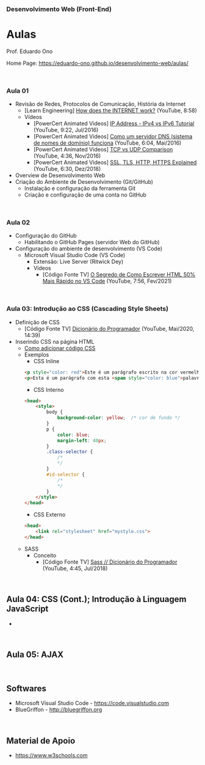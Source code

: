 ### Desenvolvimento Web (Front-End)

# Aulas

Prof. Eduardo Ono

Home Page: https://eduardo-ono.github.io/desenvolvimento-web/aulas/

<br>

### Aula 01

  * Revisão de Redes, Protocolos de Comunicação, História da Internet
    * [Learn Engineering] [How does the INTERNET work?](https://www.youtube.com/watch?v=x3c1ih2NJEg) (YouTube, 8:58)
    * Vídeos
      * [PowerCert Animated Videos] [IP Address - IPv4 vs IPv6 Tutorial](https://www.youtube.com/watch?v=ThdO9beHhpA) (YouTube, 9:22, Jul/2016)
      * [PowerCert Animated Videos] [Como um servidor DNS (sistema de nomes de domínio) funciona](https://www.youtube.com/watch?v=mpQZVYPuDGU) (YouTube, 6:04, Mai/2016)
      * [PowerCert Animated Videos] [TCP vs UDP Comparison](https://www.youtube.com/watch?v=uwoD5YsGACg) (YouTube, 4:36, Nov/2016)
      * [PowerCert Animated Videos] [SSL, TLS, HTTP, HTTPS Explained](https://www.youtube.com/watch?v=hExRDVZHhig) (YouTube, 6:30, Dez/2018)
  * Overview de Desenvolvimento Web
  * Criação do Ambiente de Desenvolvimento (Git/GitHub)
    * Instalação e configuração da ferramenta Git
    * Criação e configuração de uma conta no GitHub

<br>

### Aula 02

  * Configuração do GitHub
    * Habilitando o GitHub Pages (servidor Web do GitHub)
  * Configuração do ambiente de desenvolvimento (VS Code)
    * Microsoft Visual Studio Code (VS Code)
      * Extensão: Live Server (Ritwick Dey)
      * Vídeos
        * [Código Fonte TV] [O Segredo de Como Escrever HTML 50% Mais Rápido no VS Code](https://www.youtube.com/watch?v=8jLfTDn3_TM) (YouTube, 7:56, Fev/2021)


<br>

### Aula 03: Introdução ao CSS (Cascading Style Sheets)

* Definição de CSS
    * [Código Fonte TV] [Dicionário do Programador](https://www.youtube.com/watch?v=229xfk3EEM8) (YouTube, Mai/2020, 14:39)
* Inserindo CSS na página HTML
    * <a href="https://www.w3schools.com/css/css_howto.asp" target="_blank">Como adicionar código CSS</a>
    * Exemplos
        * CSS Inline
        ```html
        <p style="color: red">Este é um parágrafo escrito na cor vermelha.</p>
        <p>Esta é um parágrafo com esta <spam style="color: blue">palavra</spam> em cor azul.</p>
        ```
        * CSS Interno
        ```html
        <head>
            <style>
                body {
                    background-color: yellow;  /* cor de fundo */
                }
                p {
                    color: blue;
                    margin-left: 40px;
                }
                .class-selector {
                    /*
                    */
                }
                #id-selector {
                    /*
                    */
                }
            </style>
        </head>
        ```
        * CSS Externo
        ```html
        <head>
            <link rel="stylesheet" href="mystyle.css">
        </head>
        ```
  * SASS
    * Conceito
      * [Código Fonte TV] [Sass // Dicionário do Programador](https://www.youtube.com/watch?v=WJSJCduJCQM) (YouTube, 4:45, Jul/2018)

<br>

## Aula 04: CSS (Cont.); Introdução à Linguagem JavaScript

  *

<br>

## Aula 05: AJAX

<br>

## Softwares

- Microsoft Visual Studio Code - https://code.visualstudio.com
- BlueGriffon - http://bluegriffon.org

<br>

## Material de Apoio
- https://www.w3schools.com

<br>
